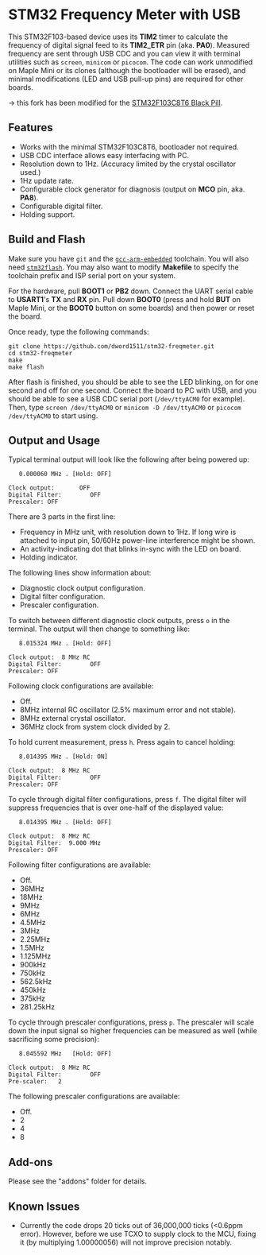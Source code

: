 STM32 Frequency Meter with USB
==============================

This STM32F103-based device uses its **TIM2** timer to calculate the frequency of digital signal feed to its **TIM2_ETR** pin (aka. **PA0**).
Measured frequency are sent through USB CDC and you can view it with terminal utilities such as `screen`, `minicom` or `picocom`.
The code can work unmodified on Maple Mini or its clones (although the bootloader will be erased),
and minimal modifications (LED and USB pull-up pins) are required for other boards.

 → this fork has been modified for the [STM32F103C8T6 Black Pill](https://stm32-base.org/boards/STM32F103C8T6-Black-Pill.html).

Features
--------

* Works with the minimal STM32F103C8T6, bootloader not required.
* USB CDC interface allows easy interfacing with PC.
* Resolution down to 1Hz. (Accuracy limited by the crystal oscillator used.)
* 1Hz update rate.
* Configurable clock generator for diagnosis (output on **MCO** pin, aka. **PA8**).
* Configurable digital filter.
* Holding support.

Build and Flash
---------------

Make sure you have `git` and the [`gcc-arm-embedded`](https://launchpad.net/gcc-arm-embedded) toolchain.
You will also need [`stm32flash`](https://code.google.com/p/stm32flash/).
You may also want to modify **Makefile** to specify the toolchain prefix and ISP serial port on your system.

For the hardware, pull **BOOT1** or **PB2** down.
Connect the UART serial cable to **USART1**'s **TX** and **RX** pin.
Pull down **BOOT0** (press and hold **BUT** on Maple Mini, or the **BOOT0** button on some boards)
and then power or reset the board.

Once ready, type the following commands:


```
git clone https://github.com/dword1511/stm32-freqmeter.git
cd stm32-freqmeter
make
make flash
```

After flash is finished, you should be able to see the LED blinking, on for one second and off for one second.
Connect the board to PC with USB, and you should be able to see a USB CDC serial port (`/dev/ttyACM0` for example).
Then, type `screen /dev/ttyACM0` or `minicom -D /dev/ttyACM0` or `picocom /dev/ttyACM0` to start using.

Output and Usage
----------------

Typical terminal output will look like the following after being powered up:


```
   0.000060 MHz . [Hold: OFF]

Clock output:       OFF
Digital Filter:        OFF
Prescaler: OFF
```

There are 3 parts in the first line:

* Frequency in MHz unit, with resolution down to 1Hz. If long wire is attached to input pin, 50/60Hz power-line interference might be shown.
* An activity-indicating dot that blinks in-sync with the LED on board.
* Holding indicator.

The following lines show information about:
* Diagnostic clock output configuration.
* Digital filter configuration.
* Prescaler configuration.

To switch between different diagnostic clock outputs, press `o` in the terminal.
The output will then change to something like:


```
   8.015324 MHz . [Hold: OFF]

Clock output:  8 MHz RC
Digital Filter:        OFF
Prescaler: OFF
```

Following clock configurations are available:

* Off.
* 8MHz internal RC oscillator (2.5% maximum error and not stable).
* 8MHz external crystal oscillator.
* 36MHz clock from system clock divided by 2.

To hold current measurement, press `h`. Press again to cancel holding:


```
   8.014395 MHz . [Hold: ON]

Clock output:  8 MHz RC
Digital Filter:        OFF
Prescaler: OFF
```

To cycle through digital filter configurations, press `f`.
The digital filter will suppress frequencies that is over one-half of the displayed value:


```
   8.014395 MHz . [Hold: OFF]

Clock output:  8 MHz RC
Digital Filter:  9.000 MHz
Prescaler: OFF
```

Following filter configurations are available:

* Off.
* 36MHz
* 18MHz
* 9MHz
* 6MHz
* 4.5MHz
* 3MHz
* 2.25MHz
* 1.5MHz
* 1.125MHz
* 900kHz
* 750kHz
* 562.5kHz
* 450kHz
* 375kHz
* 281.25kHz

To cycle through prescaler configurations, press `p`.
The prescaler will scale down the input signal so higher frequencies
can be measured as well (while sacrificing some precision):

```
   8.045592 MHz   [Hold: OFF]

Clock output:  8 MHz RC
Digital Filter:        OFF
Pre-scaler:   2
```

The following prescaler configurations are available:

* Off.
* 2
* 4
* 8

Add-ons
-------

Please see the "addons" folder for details.

Known Issues
------------

* Currently the code drops 20 ticks out of 36,000,000 ticks (<0.6ppm error).
  However, before we use TCXO to supply clock to the MCU, fixing it (by multiplying 1.00000056)
  will not improve precision notably.
